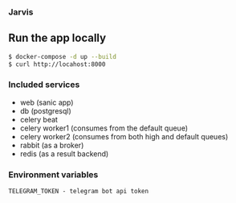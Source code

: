 ### Jarvis


## Run the app locally

```bash
$ docker-compose -d up --build
$ curl http://locahost:8000
```

### Included services
* web (sanic app)
* db (postgresql)
* celery beat
* celery worker1 (consumes from the default queue)
* celery worker2 (consumes from both high and default queues)
* rabbit (as a broker)
* redis (as a result backend)


### Environment variables

```
TELEGRAM_TOKEN - telegram bot api token
```
